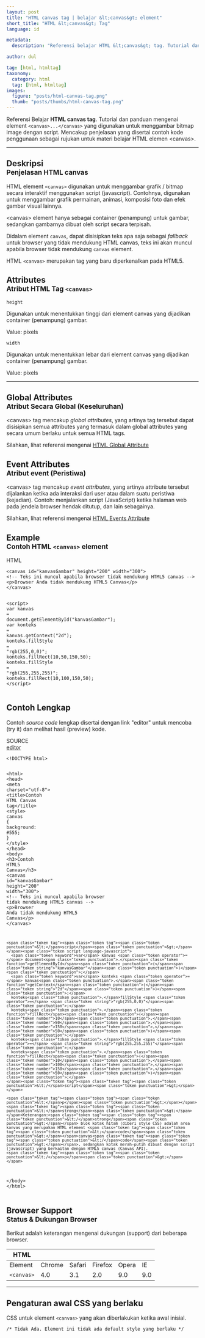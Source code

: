 ```yaml
---
layout: post
title: "HTML canvas tag | belajar &lt;canvas&gt; element"
short_title: "HTML &lt;canvas&gt; Tag"
language: id

metadata:
  description: "Referensi belajar HTML &lt;canvas&gt; tag. Tutorial dan panduan mengenai element &lt;canvas&gt;..&lt;/canvas&gt;, penjelasan dengan contoh kode penggunaan sebagai referensi belajar HTML &lt;canvas&gt;"

author: dul

tag: [html, htmltag]
taxonomy:
  category: html
  tag: [html, htmltag]
images:
  figure: "posts/html-canvas-tag.png"
  thumb: "posts/thumbs/html-canvas-tag.png"
---
```

<p class="text-muted">
    Referensi Belajar <strong>HTML canvas tag</strong>. Tutorial dan panduan mengenai element <code>&lt;canvas&gt;...&lt;/canvas&gt;</code> yang digunakan untuk menggambar bitmap image dengan script. Mencakup penjelasan yang disertai contoh kode penggunaan sebagai rujukan untuk materi belajar HTML <span lang="id">elemen</span> &lt;canvas&gt;.
</p>
<hr class="uk-article-divider">

<h2 class="title-sub bd-danger bd-left bd-left-only">Deskripsi <br>
    <small>Penjelasan HTML <span class="highlight">canvas</span></small>
</h2>
<p>
  HTML element <code>&lt;canvas&gt;</code> digunakan untuk menggambar grafik / bitmap secara interaktif menggunakan script (javascript). Contohnya, digunakan untuk menggambar grafik permainan, animasi, komposisi foto dan efek gambar visual lainnya.
</p>
<p>&lt;canvas&gt; element hanya sebagai container (penampung) untuk gambar, sedangkan gambarnya dibuat oleh script secara terpisah.</p>
<p>Didalam element <code>canvas</code>, dapat disisipkan teks apa saja sebagai <em>fallback</em> untuk browser yang tidak mendukung HTML canvas, teks ini akan muncul apabila browser tidak mendukung <code>canvas</code> element.</p>
<p>HTML <code>&lt;canvas&gt;</code> merupakan tag yang baru diperkenalkan pada HTML5.</p>

<!-- Attribute  -->
<section id="attribute">
  <h2 class="title-sub bd-danger bd-left bd-left-only">Attributes <br>
    <small>Atribut HTML Tag <code>&lt;canvas&gt;</code></small>
  </h2>
<div class="icard bg-gr3 bd-primary bd-top bd-top-only">
<div class="icard-heading clearfix co-wh bg-gr2">
   <div class="icard-bar"><div class="icard-bar-left pull-left"><span><code class="txt-lg">height</code></span></div></div></div><div class="icard-body icode itheme">
        <p>Digunakan untuk menentukkan tinggi dari element canvas yang dijadikan container (penampung) gambar.</p>
        <div class="icard-footer clearfix bg-gr2 icode itheme">
          <p>Value: pixels</p>
        </div>
    </div>
    </div>
<div class="icard bg-gr3 bd-primary bd-top bd-top-only">
<div class="icard-heading clearfix co-wh bg-gr2">
   <div class="icard-bar"><div class="icard-bar-left pull-left"><span><code class="txt-lg">width</code></span></div></div></div><div class="icard-body icode itheme">
        <p>Digunakan untuk menentukkan lebar dari element canvas yang dijadikan container (penampung) gambar.</p>
        <div class="icard-footer clearfix bg-gr2 icode itheme">
          <p>Value: pixels</p>
        </div>
    </div>
  </div>
</section>

<hr class="uk-article-divider">
<!-- Global Attributes -->
<section id="global-attribute">
  <h2 class="title-sub bd-danger bd-left bd-left-only">Global Attributes <br>
    <small>Atribut Secara Global (Keseluruhan)</small>
  </h2>
    <div class="">
        <p>&lt;canvas&gt; tag mencakup <em>global attributes</em>, yang artinya tag tersebut dapat disisipkan semua attributes yang termasuk dalam global attributes yang secara umum berlaku untuk semua HTML tags.</p>
        <div class="footer-callout info">
          <p>Silahkan, lihat referensi mengenai <a href="https://www.apacara.com/tutorial/html/html-global-attribute.html">HTML Global Attribute</a></p>
        </div>
    </div>
</section>

<!-- Event Attributes -->
<section>
  <h2 class="title-sub bd-danger bd-left bd-left-only">Event Attributes <br>
    <small>Atribut event  (Peristiwa)</small>
  </h2>
    <div class="dul-callout dul-callout-warning">
        <p>&lt;canvas&gt; tag mencakup <em>event attributes</em>, yang artinya attribute tersebut dijalankan ketika ada interaksi dari user atau dalam suatu peristiwa (kejadian). Contoh: menjalankan script (JavaScript) ketika halaman web pada jendela browser hendak ditutup, dan lain sebagainya.</p>
        <div class="footer-callout warning">
          <p>Silahkan, lihat referensi mengenai <a href="https://www.apacara.com/tutorial/html/html-event-attribute.html">HTML Events Attribute</a></p>
        </div>
    </div>
</section>

<!-- Example -->
<section id="example">
  <h2 class="title-sub bd-danger bd-left bd-left-only">Example<br>
    <small>Contoh HTML <code>&lt;canvas&gt;</code> element</small>
  </h2>
  <div class="dul-block">
<!-- example HTML code -->
<div class="icard">
<div class="icard-heading clearfix co-wh bg-pi2">
<div class="icard-bar">
  <div class="icard-bar-left pull-left">
    <i class="fa fa-html5" aria-hidden="true"></i>
    <span>HTML</span>
  </div>
  
</div>
</div>
<div class="icard-body icode itheme">
<pre class="prettyprint linenums line-numbers highlight language-markup" data-line="1,4"><code data-language="html" class="html  language-markup"><span class="token tag"><span class="token tag"><span class="token punctuation">&lt;</span>canvas</span> <span class="token attr-name">id</span><span class="token attr-value"><span class="token punctuation">=</span><span class="token punctuation">"</span>kanvasGambar<span class="token punctuation">"</span></span> <span class="token attr-name">height</span><span class="token attr-value"><span class="token punctuation">=</span><span class="token punctuation">"</span>200<span class="token punctuation">"</span></span> <span class="token attr-name">width</span><span class="token attr-value"><span class="token punctuation">=</span><span class="token punctuation">"</span>300<span class="token punctuation">"</span></span><span class="token punctuation">&gt;</span></span>
<span class="token comment">&lt;!-- Teks ini muncul apabila browser tidak mendukung HTML5 canvas --&gt;</span>
<span class="token tag"><span class="token tag"><span class="token punctuation">&lt;</span>p</span><span class="token punctuation">&gt;</span></span>Browser Anda tidak mendukung HTML5 Canvas<span class="token tag"><span class="token tag"><span class="token punctuation">&lt;/</span>p</span><span class="token punctuation">&gt;</span></span>
<span class="token tag"><span class="token tag"><span class="token punctuation">&lt;/</span>canvas</span><span class="token punctuation">&gt;</span></span>

<span class="token tag"><span class="token tag"><span class="token punctuation">&lt;</span>script</span><span class="token punctuation">&gt;</span></span><span class="token script language-javascript">
<span class="token keyword">var</span> kanvas <span class="token operator">=</span> document<span class="token punctuation">.</span><span class="token function">getElementById</span><span class="token punctuation">(</span><span class="token string">"kanvasGambar"</span><span class="token punctuation">)</span><span class="token punctuation">;</span>
<span class="token keyword">var</span> konteks <span class="token operator">=</span> kanvas<span class="token punctuation">.</span><span class="token function">getContext</span><span class="token punctuation">(</span><span class="token string">"2d"</span><span class="token punctuation">)</span><span class="token punctuation">;</span>
konteks<span class="token punctuation">.</span>fillStyle <span class="token operator">=</span> <span class="token string">"rgb(255,0,0)"</span><span class="token punctuation">;</span>
konteks<span class="token punctuation">.</span><span class="token function">fillRect</span><span class="token punctuation">(</span><span class="token number">10</span><span class="token punctuation">,</span><span class="token number">50</span><span class="token punctuation">,</span><span class="token number">150</span><span class="token punctuation">,</span><span class="token number">50</span><span class="token punctuation">)</span><span class="token punctuation">;</span>
konteks<span class="token punctuation">.</span>fillStyle <span class="token operator">=</span> <span class="token string">"rgb(255,255,255)"</span><span class="token punctuation">;</span>
konteks<span class="token punctuation">.</span><span class="token function">fillRect</span><span class="token punctuation">(</span><span class="token number">10</span><span class="token punctuation">,</span><span class="token number">100</span><span class="token punctuation">,</span><span class="token number">150</span><span class="token punctuation">,</span><span class="token number">50</span><span class="token punctuation">)</span><span class="token punctuation">;</span>
</span><span class="token tag"><span class="token tag"><span class="token punctuation">&lt;/</span>script</span><span class="token punctuation">&gt;</span></span><span aria-hidden="true" class="line-numbers-rows"><span></span><span></span><span></span><span></span><span></span><span></span><span></span><span></span><span></span><span></span><span></span><span></span><span></span></span></code>
</pre>
</div>
</div>
  </div>
</section>
<h2 class="title-sub bd-danger bd-left bd-left-only">Contoh Lengkap
</h2>
<p>Contoh <em>source code</em> lengkap disertai dengan link  &quot;editor&quot; untuk mencoba (try it) dan melihat hasil (preview) kode.</p>
<div class="icard">
  <div class="icard-heading clearfix co-wh bg-pi2">
    <div class="icard-bar">
      <div class="icard-bar-left pull-left">
        <i class="fa fa-html5" aria-hidden="true"></i>
        <span>SOURCE</span>
      </div>
      <div class="icard-bar-right pull-right">
        <a href="https://www.apacara.com/example/html/tag/canvas.html" target="_blank"><span>editor</span><i class="fa fa-external-link"></i></a>
      </div>
    </div>
  </div>
  <div class="icard-body icode itheme bg-gr3">
<pre class="prettyprint highlight max-height language-markup"><code data-language="html" class="inline  language-markup"><span class="token doctype">&lt;!DOCTYPE html&gt;</span>

<span class="token tag"><span class="token tag"><span class="token punctuation">&lt;</span>html</span><span class="token punctuation">&gt;</span></span>
  <span class="token tag"><span class="token tag"><span class="token punctuation">&lt;</span>head</span><span class="token punctuation">&gt;</span></span>
    <span class="token tag"><span class="token tag"><span class="token punctuation">&lt;</span>meta</span> <span class="token attr-name">charset</span><span class="token attr-value"><span class="token punctuation">=</span><span class="token punctuation">"</span>utf-8<span class="token punctuation">"</span></span><span class="token punctuation">&gt;</span></span>
    <span class="token tag"><span class="token tag"><span class="token punctuation">&lt;</span>title</span><span class="token punctuation">&gt;</span></span>Contoh HTML Canvas tag<span class="token tag"><span class="token tag"><span class="token punctuation">&lt;/</span>title</span><span class="token punctuation">&gt;</span></span>
    <span class="token tag"><span class="token tag"><span class="token punctuation">&lt;</span>style</span><span class="token punctuation">&gt;</span></span><span class="token style language-css">
      <span class="token selector">canvas</span> <span class="token punctuation">{</span>
        <span class="token property">background</span><span class="token punctuation">:</span> #555<span class="token punctuation">;</span>
      <span class="token punctuation">}</span>
    </span><span class="token tag"><span class="token tag"><span class="token punctuation">&lt;/</span>style</span><span class="token punctuation">&gt;</span></span>
  <span class="token tag"><span class="token tag"><span class="token punctuation">&lt;/</span>head</span><span class="token punctuation">&gt;</span></span>
  <span class="token tag"><span class="token tag"><span class="token punctuation">&lt;</span>body</span><span class="token punctuation">&gt;</span></span>
    <span class="token tag"><span class="token tag"><span class="token punctuation">&lt;</span>h3</span><span class="token punctuation">&gt;</span></span>Contoh HTML5 Canvas<span class="token tag"><span class="token tag"><span class="token punctuation">&lt;/</span>h3</span><span class="token punctuation">&gt;</span></span>
    <span class="token tag"><span class="token tag"><span class="token punctuation">&lt;</span>canvas</span> <span class="token attr-name">id</span><span class="token attr-value"><span class="token punctuation">=</span><span class="token punctuation">"</span>kanvasGambar<span class="token punctuation">"</span></span> <span class="token attr-name">height</span><span class="token attr-value"><span class="token punctuation">=</span><span class="token punctuation">"</span>200<span class="token punctuation">"</span></span> <span class="token attr-name">width</span><span class="token attr-value"><span class="token punctuation">=</span><span class="token punctuation">"</span>300<span class="token punctuation">"</span></span><span class="token punctuation">&gt;</span></span>
      <span class="token comment">&lt;!-- Teks ini muncul apabila browser tidak mendukung HTML5 canvas --&gt;</span>
      <span class="token tag"><span class="token tag"><span class="token punctuation">&lt;</span>p</span><span class="token punctuation">&gt;</span></span>Browser Anda tidak mendukung HTML5 Canvas<span class="token tag"><span class="token tag"><span class="token punctuation">&lt;/</span>p</span><span class="token punctuation">&gt;</span></span>
    <span class="token tag"><span class="token tag"><span class="token punctuation">&lt;/</span>canvas</span><span class="token punctuation">&gt;</span></span>

    <span class="token tag"><span class="token tag"><span class="token punctuation">&lt;</span>script</span><span class="token punctuation">&gt;</span></span><span class="token script language-javascript">
      <span class="token keyword">var</span> kanvas <span class="token operator">=</span> document<span class="token punctuation">.</span><span class="token function">getElementById</span><span class="token punctuation">(</span><span class="token string">"kanvasGambar"</span><span class="token punctuation">)</span><span class="token punctuation">;</span>
      <span class="token keyword">var</span> konteks <span class="token operator">=</span> kanvas<span class="token punctuation">.</span><span class="token function">getContext</span><span class="token punctuation">(</span><span class="token string">"2d"</span><span class="token punctuation">)</span><span class="token punctuation">;</span>
      konteks<span class="token punctuation">.</span>fillStyle <span class="token operator">=</span> <span class="token string">"rgb(255,0,0)"</span><span class="token punctuation">;</span>
      konteks<span class="token punctuation">.</span><span class="token function">fillRect</span><span class="token punctuation">(</span><span class="token number">10</span><span class="token punctuation">,</span><span class="token number">50</span><span class="token punctuation">,</span><span class="token number">150</span><span class="token punctuation">,</span><span class="token number">50</span><span class="token punctuation">)</span><span class="token punctuation">;</span>
      konteks<span class="token punctuation">.</span>fillStyle <span class="token operator">=</span> <span class="token string">"rgb(255,255,255)"</span><span class="token punctuation">;</span>
      konteks<span class="token punctuation">.</span><span class="token function">fillRect</span><span class="token punctuation">(</span><span class="token number">10</span><span class="token punctuation">,</span><span class="token number">100</span><span class="token punctuation">,</span><span class="token number">150</span><span class="token punctuation">,</span><span class="token number">50</span><span class="token punctuation">)</span><span class="token punctuation">;</span>
    </span><span class="token tag"><span class="token tag"><span class="token punctuation">&lt;/</span>script</span><span class="token punctuation">&gt;</span></span>

    <span class="token tag"><span class="token tag"><span class="token punctuation">&lt;</span>p</span><span class="token punctuation">&gt;</span></span>
    <span class="token tag"><span class="token tag"><span class="token punctuation">&lt;</span>strong</span><span class="token punctuation">&gt;</span></span>Keterangan:<span class="token tag"><span class="token tag"><span class="token punctuation">&lt;/</span>strong</span><span class="token punctuation">&gt;</span></span> blok kotak hitam (diberi style CSS) adalah area kanvas yang merupakan HTML element <span class="token tag"><span class="token tag"><span class="token punctuation">&lt;</span>code</span><span class="token punctuation">&gt;</span></span>canvas<span class="token tag"><span class="token tag"><span class="token punctuation">&lt;/</span>code</span><span class="token punctuation">&gt;</span></span>, sedangkan kotak merah-putih dibuat dengan script (javascript) yang berkaitan dengan HTML5 canvas (Canvas API).
    <span class="token tag"><span class="token tag"><span class="token punctuation">&lt;/</span>p</span><span class="token punctuation">&gt;</span></span>
  <span class="token tag"><span class="token tag"><span class="token punctuation">&lt;/</span>body</span><span class="token punctuation">&gt;</span></span>
<span class="token tag"><span class="token tag"><span class="token punctuation">&lt;/</span>html</span><span class="token punctuation">&gt;</span></span></code>
</pre>
  </div>
</div>

<!-- Article Aside -->

<!-- Browser Support -->
<aside id="browser">
<h2 class="title-sub bd-danger bd-left bd-left-only">Browser Support <br>
  <small>Status &amp; Dukungan Browser </small>
</h2>
<p>Berikut adalah keterangan mengenai dukungan (support) dari beberapa browser.</p>
<div class="table-responsive uk-overflow-container">
  <table class="table uk-table uk-text-nowrap full-width">
        <thead>
          <tr>
            <th>HTML</th>
            <th title="Chrome"><i class="fa fa-chrome fa fa-lg"></i></th>
            <th title="Safari"><i class="fa fa-safari fa fa-lg"></i></th>
            <th title="Firefox"><i class="fa fa-firefox fa fa-lg"></i></th>
            <th title="Opera"><i class="fa fa-opera fa fa-lg"></i></th>
            <th title="Internet Explorer"><i class="fa fa-internet-explorer fa fa-lg"></i></th>
          </tr>
        </thead>
        <tbody>
          <tr>
            <td>Element</td>
            <td>Chrome</td>
            <td>Safari</td>
            <td>Firefox</td>
            <td>Opera</td>
            <td>IE</td>
          </tr>
          <tr>
            <td><code>&lt;canvas&gt;</code></td>
          <td class="success">4.0</td>
          <td class="success">3.1</td>
          <td class="success">2.0</td>
          <td class="success">9.0</td>
          <td class="success">9.0</td>
          </tr>
        </tbody>
  </table>
</div>

<hr class="uk-article-divider">
<!-- Default CSS -->
<div class="dul-block">
  <h2 class="title-sub bd-danger bd-left bd-left-only">Pengaturan awal CSS yang berlaku&nbsp;</h2>
  <p>CSS untuk element <code>&lt;canvas&gt;</code> yang akan diberlakukan ketika awal inisial.</p>
  <div class="icode itheme css">
    <pre class="prettyprint highlight language-css"><code data-language="css" class=" inline language-css"><span class="token comment">/* Tidak Ada. Element ini tidak ada default style yang berlaku */</span></code></pre>
</div>
</div>
</aside>